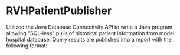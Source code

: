 # RVHPatientPublisher
Utilized the Java Database Connectivity API to write a Java program allowing "SQL-less" pulls of historical patient information from model hospital database. Query results are published into a report with the following format:
